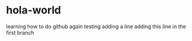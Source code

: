 # hola-world
learning how to do github again
testing adding a line
adding this line in the first branch
